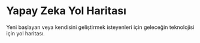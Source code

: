# Yapay Zeka Yol Haritası

Yeni başlayan veya kendisini geliştirmek isteyenleri için geleceğin teknolojisi için yol haritası. 
